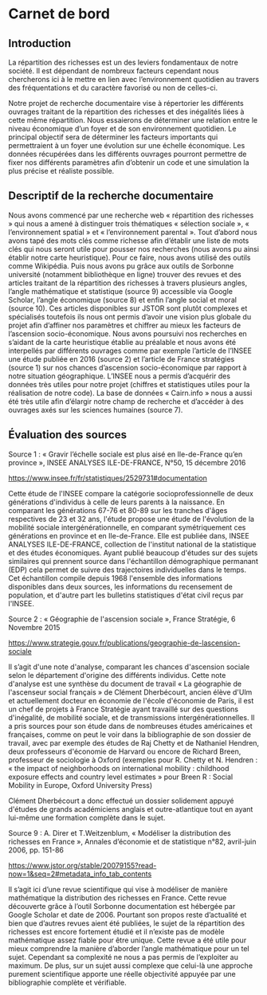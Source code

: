 # Carnet de bord

## Introduction
La répartition des richesses est un des leviers fondamentaux de notre société. Il est dépendant de nombreux facteurs cependant nous chercherons ici à le mettre en lien avec l’environnement quotidien au travers des fréquentations et du caractère favorisé ou non de celles-ci.

Notre projet de recherche documentaire vise à répertorier les différents ouvrages traitant de la répartition des richesses et des inégalités liées à cette même répartition. Nous essaierons de déterminer une relation entre le niveau économique d’un foyer et de son environnement quotidien. Le principal objectif sera de déterminer les facteurs importants qui permettraient à un foyer une évolution sur une échelle économique. Les données récupérées dans les différents ouvrages pourront permettre de fixer nos différents paramètres afin d’obtenir un code et une simulation la plus précise et réaliste possible.

## Descriptif de la recherche documentaire

Nous avons commencé par une recherche web « répartition des richesses » qui nous a amené à distinguer trois thématiques « sélection sociale », « l’environnement spatial » et « l’environnement parental ». Tout d’abord nous avons tapé des mots clés comme richesse afin d’établir une liste de mots clés qui nous seront utile pour pousser nos recherches (nous avons pu ainsi établir notre carte heuristique). Pour ce faire, nous avons utilisé des outils comme Wikipédia. Puis nous avons pu grâce aux outils de Sorbonne université (notamment bibliothèque en ligne) trouver des revues et des articles traitant de la répartition des richesses à travers plusieurs angles, l’angle mathématique et statistique (source 9) accessible via Google Scholar, l’angle économique (source 8) et enfin l’angle social et moral (source 10). Ces articles disponibles sur JSTOR sont plutôt complexes et spécialisés toutefois ils nous ont permis d’avoir une vision plus globale du projet afin d’affiner nos paramètres et chiffrer au mieux les facteurs de l’ascension socio-économique. Nous avons poursuivi nos recherches en s’aidant de la carte heuristique établie au préalable et nous avons été interpellés par différents ouvrages comme par exemple l’article de l’INSEE une étude publiée en 2016 (source 2) et l’article de France stratégies (source 1) sur nos chances d’ascension socio-économique par rapport à notre situation géographique. L’INSEE nous a permis d’acquérir des données très utiles pour notre projet (chiffres et statistiques utiles pour la réalisation de notre code). La base de données « Cairn.info » nous a aussi été très utile afin d’élargir notre champ de recherche et d’accéder à des ouvrages axés sur les sciences humaines (source 7).

## Évaluation des sources

Source 1 : « Gravir l’échelle sociale est plus aisé en Ile-de-France qu’en province », INSEE ANALYSES ILE-DE-FRANCE, N°50, 15 décembre 2016

https://www.insee.fr/fr/statistiques/2529731#documentation

Cette étude de l'INSEE compare la catégorie socioprofessionnelle de deux générations d'individus à celle de leurs parents à la naissance. En comparant les générations 67-76 et 80-89 sur les tranches d'âges respectives de 23 et 32 ans, l'étude propose une étude de l'évolution de la mobilité sociale intergénérationnelle, en comparant symétriquement ces générations en province et en Ile-de-France. Elle est publiée dans, INSEE ANALYSES ILE-DE-FRANCE, collection de l'institut national de la statistique et des études économiques. Ayant publié beaucoup d'études sur des sujets similaires qui prennent source dans l'échantillon démographique permanant (EDP) cela permet de suivre des trajectoires individuelles dans le temps. Cet échantillon compile depuis 1968 l'ensemble des informations disponibles dans deux sources, les informations du recensement de population, et d'autre part les bulletins statistiques d'état civil reçus par l'INSEE.


Source 2 : « Géographie de l'ascension sociale », France Stratégie, 6 Novembre 2015

https://www.strategie.gouv.fr/publications/geographie-de-lascension-sociale

Il s’agit d'une note d'analyse, comparant les chances d'ascension sociale selon le département d'origine des différents individus. Cette note d'analyse est une synthèse du document de travail « La géographie de l'ascenseur social français » de Clément Dherbécourt, ancien élève d'Ulm et actuellement docteur en économie de l'école d'économie de Paris, il est un chef de projets à France Stratégie ayant travaillé sur des questions d'inégalité, de mobilité sociale, et de transmissions intergénérationnelles. Il a pris sources pour son étude dans de nombreuses études américaines et françaises, comme on peut le voir dans la bibliographie de son dossier de travail, avec par exemple des études de Raj Chetty et de Nathaniel Hendren, deux professeurs d'économie de Harvard ou encore de Richard Breen, professeur de sociologie à Oxford (exemples pour R. Chetty et N. Hendren : « the impact of neighborhoods on international mobility : childhood exposure effects and country level estimates » pour Breen R : Social Mobility in Europe, Oxford University Press)
    
Clément Dherbécourt a donc effectué un dossier solidement appuyé d'études de grands académiciens anglais et outre-atlantique tout en ayant lui-même une formation complète dans le sujet.


Source 9 : A. Direr et T.Weitzenblum, « Modéliser la distribution des richesses en France », Annales d’économie et de statistique n°82, avril-juin 2006, pp. 151-86

https://www.jstor.org/stable/20079155?read-now=1&seq=2#metadata_info_tab_contents

Il s’agit ici d’une revue scientifique qui vise à modéliser de manière mathématique la distribution des richesses en France. Cette revue découverte grâce à l’outil Sorbonne documentation est hébergée par Google Scholar et date de 2006. Pourtant son propos reste d’actualité et bien que d’autres revues aient été publiées, le sujet de la répartition des richesses est encore fortement étudié et il n’existe pas de modèle mathématique assez fiable pour être unique. Cette revue a été utile pour mieux comprendre la manière d’aborder l’angle mathématique pour un tel sujet. Cependant sa complexité ne nous a pas permis de l’exploiter au maximum. De plus, sur un sujet aussi complexe que celui-là une approche purement scientifique apporte une réelle objectivité appuyée par une bibliographie complète et vérifiable.
